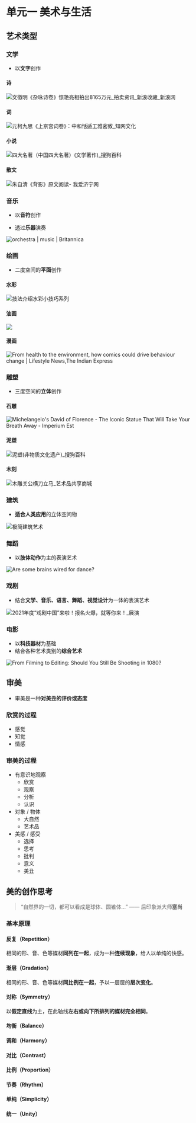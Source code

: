 # 单元一 美术与生活

## 艺术类型

### 文学

- 以**文字**创作

#### 诗

![文徵明《杂咏诗卷》惊艳亮相拍出8165万元_拍卖资讯_新浪收藏_新浪网](http://n.sinaimg.cn/collect/20151207/RnbS-fxmifzc0882065.jpg)

#### 词

![元柯九思《上京宫词卷》：中和恬适工雅密致_知网文化](https://wanxuan.cnki.net/org/images/61d7943fa93ad73ee875479a)

#### 小说

![四大名著（中国四大名著）(文学著作)_搜狗百科](https://pic.baike.soso.com/ugc/baikepic2/12738/20220418111108-2045723870_png_1229_819_880171.jpg/1284)

#### 散文

![朱自清《背影》原文阅读- 我爱济宁网](https://www.5200537.com/wp-content/uploads/2021/06/9959999-5c0a03be6784ff4e.jpg)

### 音乐

- 以**音符**创作

- 透过**乐器**演奏

![orchestra | music | Britannica](https://cdn.britannica.com/90/145590-050-3F4C6402/String-section-Jalisco-Philharmonic-Orchestra-Mexico-Guadalajara.jpg)

### 绘画

- 二度空间的**平面**创作

#### 水彩

![技法介绍水彩小技巧系列](https://static.shanchuangjiaoyu.com/website/news/3404331587180252/2/news_1587180328025.jpeg)

#### 油画

![](https://s3.ifanr.com/wp-content/uploads/2017/12/THE-STARRY-NIGHT.jpg)

#### 漫画

![From health to the environment, how comics could drive behaviour change |  Lifestyle News,The Indian Express](https://images.indianexpress.com/2022/02/comics-2.jpg)

### 雕塑

- 三度空间的**立体**创作

#### 石雕

![Michelangelo's David of Florence - The Iconic Statue That Will Take Your  Breath Away - Imperium Est](https://imperiumest.eu/wp-content/uploads/2021/07/David-Statue-Michelangelo.jpeg)

#### 泥塑

![泥塑(非物质文化遗产)_搜狗百科](http://pic.baike.soso.com/ugc/baikepic2/0/20180723143112-1225731539_jpeg_2500_1666_176493.jpg/1284)

#### 木刻

![木雕关公横刀立马_艺术品共享商城](https://www.guohua88.com/images/202201/goods_img/_P_1641354163878.jpeg)

### 建筑

- **适合人类应用**的立体空间物

![极简建筑艺术](http://n.sinaimg.cn/sinacn21/448/w1024h1024/20181130/b404-hpinrya9111521.jpg)

### 舞蹈

- 以**肢体动作**为主的表演艺术

![Are some brains wired for dance?](https://images.theconversation.com/files/430015/original/file-20211103-27-1gojlp9.jpg?ixlib=rb-1.1.0&q=45&auto=format&w=1200&h=900.0&fit=crop)

### 戏剧

- 结合**文学、音乐、语言、舞蹈、视觉设计**为一体的表演艺术

![2021年度“戏剧中国”来啦！报名火爆，就等你来！_展演](https://p5.itc.cn/q_70/images03/20210429/d98324e12e8446359f8d739cdf5a1eea.png)

### 电影

- 以**科技器材**为基础
- 结合各种艺术类别的**综合艺术**

![From Filming to Editing: Should You Still Be Shooting in 1080?](https://pbblogassets.s3.amazonaws.com/uploads/2021/01/12104009/Camera-cover.jpg)

## 审美

- 审美是一种**对美丑的评价或态度**

### 欣赏的过程

- 感觉
- 知觉
- 情感

### 审美的过程

- 有意识地观察
  - 欣赏
  - 观察
  - 分析
  - 认识
- 对象 / 物体
  - 大自然
  - 艺术品
- 美感 / 感受
  - 选择
  - 思考
  - 批判
  - 意义
  - 美丑

## 美的创作思考

> “自然界的一切，都可以看成是球体、圆锥体...” —— 后印象派大师**塞尚**

### 基本原理

#### 反复（Repetition）

相同的形、音、色等媒材**同列在一起**，成为一种**连续现象**，给人以单纯的快感。

#### 渐层（Gradation）

相同的形、音、色等媒材**同比例在一起**，予以一层层的**层次变化**。

#### 对称（Symmetry）

以**假定直线**为主，在此轴线**左右或向下所排列的媒材完全相同**。

#### 均衡（Balance）



#### 调和（Harmony）

#### 对比（Contrast）

#### 比例（Proportion）

#### 节奏（Rhythm）

#### 单纯（Simplicity）

#### 统一（Unity）